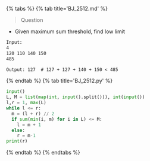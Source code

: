 {% tabs %}
{% tab title='BJ_2512.md' %}

> Question

* Given maximum sum threshold, find low limit

```txt
Input:
4
120 110 140 150
485

Output: 127  # 127 + 127 + 140 + 150 < 485
```

{% endtab %}
{% tab title='BJ_2512.py' %}

```py
input()
L, M = list(map(int, input().split())), int(input())
l,r = 1, max(L)
while l <= r:
  m = (l + r) // 2
  if sum(min(i, m) for i in L) <= M:
    l = m + 1
  else:
    r = m-1
print(r)
```

{% endtab %}
{% endtabs %}
